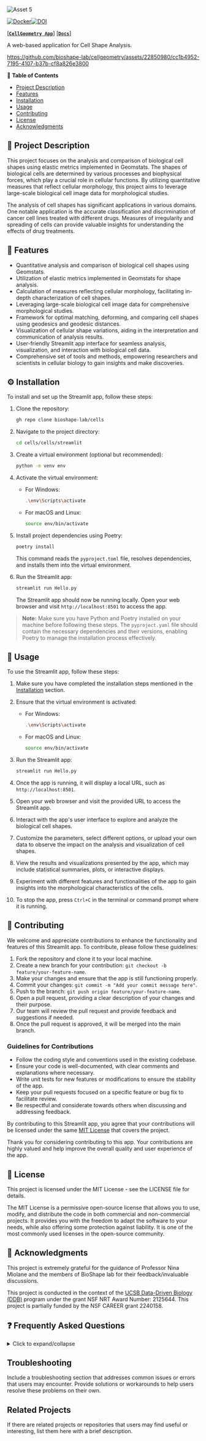 ![Asset 5](https://github.com/bioshape-lab/cells/assets/22850980/344f448f-84a9-4f06-8527-8ddec210fb31)


[![Docker](https://github.com/amilworks/cells/actions/workflows/docker-publish.yml/badge.svg)](https://github.com/amilworks/cells/actions/workflows/docker-publish.yml)[![DOI](https://zenodo.org/badge/DOI/10.5281/zenodo.8322532.svg)](https://doi.org/10.5281/zenodo.8322532)


[[__`CellGeometry App`__]](https://cellgeometry.ece.ucsb.edu)
[[__`Docs`__]](https://geometric-intelligence.github.io/cellgeometry/)

A web-based application for Cell Shape Analysis.




https://github.com/bioshape-lab/cellgeometry/assets/22850980/cc1b4952-7195-4107-b37b-cf8a826e3800



:link: __Table of Contents__
- [Project Description](#-project-description)
- [Features](#-features)
- [Installation](#-installation)
- [Usage](#-usage)
- [Contributing](#-contributing)
- [License](#-license)
- [Acknowledgments](#-acknowledgments)

## 📝 Project Description 

This project focuses on the analysis and comparison of biological cell shapes using elastic metrics implemented in Geomstats. The shapes of biological cells are determined by various processes and biophysical forces, which play a crucial role in cellular functions. By utilizing quantitative measures that reflect cellular morphology, this project aims to leverage large-scale biological cell image data for morphological studies.

The analysis of cell shapes has significant applications in various domains. One notable application is the accurate classification and discrimination of cancer cell lines treated with different drugs. Measures of irregularity and spreading of cells can provide valuable insights for understanding the effects of drug treatments.

## 🎯 Features

- Quantitative analysis and comparison of biological cell shapes using Geomstats.
- Utilization of elastic metrics implemented in Geomstats for shape analysis.
- Calculation of measures reflecting cellular morphology, facilitating in-depth characterization of cell shapes.
- Leveraging large-scale biological cell image data for comprehensive morphological studies.
- Framework for optimal matching, deforming, and comparing cell shapes using geodesics and geodesic distances.
- Visualization of cellular shape variations, aiding in the interpretation and communication of analysis results.
- User-friendly Streamlit app interface for seamless analysis, visualization, and interaction with biological cell data.
- Comprehensive set of tools and methods, empowering researchers and scientists in cellular biology to gain insights and make discoveries.


## ⚙️ Installation

To install and set up the Streamlit app, follow these steps:

1. Clone the repository:

   ```bash
   gh repo clone bioshape-lab/cells
   ```

2. Navigate to the project directory:

   ```bash
   cd cells/cells/streamlit
   ```

3. Create a virtual environment (optional but recommended):

   ```bash
   python -m venv env
   ```

4. Activate the virtual environment:

   - For Windows:

     ```bash
     .\env\Scripts\activate
     ```

   - For macOS and Linux:

     ```bash
     source env/bin/activate
     ```

5. Install project dependencies using Poetry:

   ```bash
   poetry install
   ```

   This command reads the `pyproject.toml` file, resolves dependencies, and installs them into the virtual environment.

6. Run the Streamlit app:

   ```bash
   streamlit run Hello.py
   ```

   The Streamlit app should now be running locally. Open your web browser and visit `http://localhost:8501` to access the app.

> __Note:__ Make sure you have Python and Poetry installed on your machine before following these steps. The `pyproject.yaml` file should contain the necessary dependencies and their versions, enabling Poetry to manage the installation process effectively.


## 🚀 Usage

To use the Streamlit app, follow these steps:

1. Make sure you have completed the installation steps mentioned in the [Installation](#-installation) section.

2. Ensure that the virtual environment is activated:

   - For Windows:

     ```bash
     .\env\Scripts\activate
     ```

   - For macOS and Linux:

     ```bash
     source env/bin/activate
     ```

3. Run the Streamlit app:

   ```bash
   streamlit run Hello.py
   ```

4. Once the app is running, it will display a local URL, such as `http://localhost:8501`.

5. Open your web browser and visit the provided URL to access the Streamlit app.

6. Interact with the app's user interface to explore and analyze the biological cell shapes.

7. Customize the parameters, select different options, or upload your own data to observe the impact on the analysis and visualization of cell shapes.

8. View the results and visualizations presented by the app, which may include statistical summaries, plots, or interactive displays.

9. Experiment with different features and functionalities of the app to gain insights into the morphological characteristics of the cells.

10. To stop the app, press `Ctrl+C` in the terminal or command prompt where it is running.


## 🤝 Contributing

We welcome and appreciate contributions to enhance the functionality and features of this Streamlit app. To contribute, please follow these guidelines:

1. Fork the repository and clone it to your local machine.
2. Create a new branch for your contribution: `git checkout -b feature/your-feature-name`.
3. Make your changes and ensure that the app is still functioning properly.
4. Commit your changes: `git commit -m "Add your commit message here"`.
5. Push to the branch: `git push origin feature/your-feature-name`.
6. Open a pull request, providing a clear description of your changes and their purpose.
7. Our team will review the pull request and provide feedback and suggestions if needed.
8. Once the pull request is approved, it will be merged into the main branch.

### Guidelines for Contributions

- Follow the coding style and conventions used in the existing codebase.
- Ensure your code is well-documented, with clear comments and explanations where necessary.
- Write unit tests for new features or modifications to ensure the stability of the app.
- Keep your pull requests focused on a specific feature or bug fix to facilitate review.
- Be respectful and considerate towards others when discussing and addressing feedback.

By contributing to this Streamlit app, you agree that your contributions will be licensed under the same [MIT License](LICENSE) that covers the project.

Thank you for considering contributing to this app. Your contributions are highly valued and help improve the overall quality and user experience of the app.

## 📄 License 

This project is licensed under the MIT License - see the LICENSE file for details.

The MIT License is a permissive open-source license that allows you to use, modify, and distribute the code in both commercial and non-commercial projects. It provides you with the freedom to adapt the software to your needs, while also offering some protection against liability. It is one of the most commonly used licenses in the open-source community.

## :raised_hands: Acknowledgments 

This project is extremely grateful for the guidance of Professor Nina Miolane and the members of BioShape lab for their feedback/invaluable discussions.

This project is conducted in the context of the [UCSB Data-Driven Biology (DDB)](https://ddb.bioengineering.ucsb.edu/) program under the grant NSF NRT Award Number: 2125644. This project is partially funded by the NSF CAREER grant 2240158.


## ❓ Frequently Asked Questions

<details>
  <summary>Click to expand/collapse</summary>

### Q1: What is Poetry?

A1: Poetry is a dependency and package management tool for Python projects. It simplifies the management of project dependencies and helps with package installation, versioning, and resolution. It also provides features for creating virtual environments and publishing packages.

### Q2: Why did you choose Poetry for package management?

A2: We chose Poetry for package management because of its robust features and ease of use. Poetry simplifies the process of managing dependencies, ensuring consistent package versions across different environments, and allows for efficient package installation and updates.

### Q3: How do I install Poetry?

A3: To install Poetry, you can follow the official installation instructions provided in the [Poetry documentation](https://python-poetry.org/docs/#installation). It supports different operating systems, including Windows, macOS, and Linux.

### Q4: How do I manage project dependencies with Poetry?

A4: Poetry provides a simple and intuitive way to manage project dependencies. You can define your project's dependencies in the `pyproject.toml` file using the `[tool.poetry.dependencies]` section. Poetry handles dependency resolution and installation automatically when you run `poetry install`. You can also manage additional dependencies such as development and testing packages.

### Q5: Can I use other package managers with Streamlit?

A5: Yes, you can use other package managers like pip or conda with Streamlit. Streamlit is compatible with different package management systems, and you can use your preferred package manager to install and manage dependencies. However, if you're using Poetry for your project, it is recommended to stick with it for consistency and to ensure proper management of dependencies.

### Q6: How do I deploy my Streamlit app with Poetry?

A6: Deploying a Streamlit app with Poetry involves a few steps. First, ensure you have a proper deployment environment set up, such as a cloud-based service or hosting platform. Then, create a deployment configuration file, such as a `Dockerfile`, that includes the necessary instructions to install project dependencies using Poetry. Finally, follow the deployment instructions provided by your hosting platform to deploy your Streamlit app with the required dependencies.

### Q7: How do I update my project dependencies with Poetry?

A7: To update your project dependencies using Poetry, you can run `poetry update` command. This command updates your project's dependencies to their latest compatible versions as specified in the `pyproject.toml` file. Poetry resolves and installs the updated dependencies automatically, ensuring compatibility and consistency.

### Q8: Can I share my Poetry-based Streamlit app with others?

A8: Yes, you can share your Poetry-based Streamlit app with others. Ensure that you include the necessary files, such as the `pyproject.toml` and `poetry.lock`, which contain the dependency information. You can also provide instructions on how to set up and run the app, including the steps to install Poetry and run `poetry install` to install the dependencies.

### Q9: Where can I find more information about Poetry?

A9: You can find more information about Poetry, including detailed documentation and examples, on the official Poetry website: [python-poetry.org](https://python-poetry.org/). The documentation provides in-depth guidance on various aspects of using Poetry for package management.

### Q10: Can I contribute to the project and suggest improvements?

A10: Absolutely! Contributions and suggestions are welcome. Please refer to the [Contributing](#-contributing) section of this README for guidelines on how to contribute to the project. We appreciate your support!

</details>




## Troubleshooting 

Include a troubleshooting section that addresses common issues or errors that users may encounter. Provide solutions or workarounds to help users resolve these problems on their own.

## Related Projects 

If there are related projects or repositories that users may find useful or interesting, list them here with a brief description.


